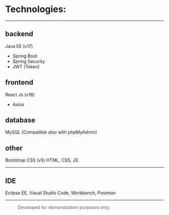 # Technologies:
______________

## backend
Java EE (v17)
 - Spring Boot
 - Spring Security
 - JWT (Token)

## frontend
React Js (v18)
 - Axios

## database
MySQL (Compatible also with phpMyAdmin)

## other

Bootstrap CSS (v5)
HTML, CSS, JS
______________

## IDE
Eclipse EE, Visual Studio Code, Workbench, Postman
______________

> Developed for demonstration purposes only.
